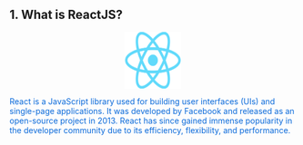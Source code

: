 <h2><b>1. What is ReactJS?</b><br /></h2>
<p align="center">
<img src="image.png" alt="logo" width="100" height="100" style="display: flex">
</p>
<p style="color: #0969DA;">
 React is a JavaScript library used for building user interfaces (UIs) and single-page applications. It was developed by Facebook and released as an open-source project in 2013. React has since gained immense popularity in the developer community due to its efficiency, flexibility, and performance.
 </p>